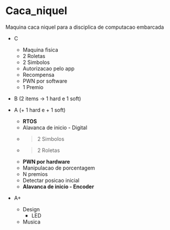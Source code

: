 # Caca_niquel
Maquina caca niquel para a disciplica de computacao embarcada

- C
   - Maquina fisica
   - 2 Roletas
   - 2 Simbolos
   - Autorizacao pelo app
   - Recompensa
   - PWN por software
   - 1 Premio
- B (2 items -> 1 hard e 1 soft)
- A (+ 1 hard e + 1 soft)
   - **RTOS**
   - Alavanca de inicio - Digital
   - > 2 Simbolos
   - > 2 Roletas
   - **PWN por hardware**
   - Manipulacao de porcentagem
   - N premios
   - Detectar posicao inicial
   - **Alavanca de inicio - Encoder**

- A+ 
  - Design
    - LED 
   - Musica
